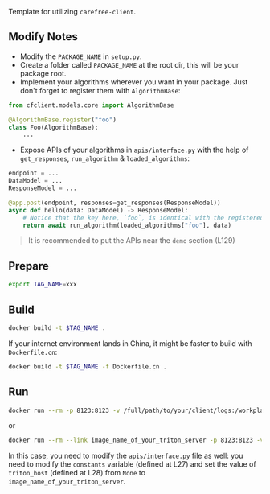 Template for utilizing `carefree-client`.


## Modify Notes

- Modify the `PACKAGE_NAME` in `setup.py`.
- Create a folder called `PACKAGE_NAME` at the root dir, this will be your package root.
- Implement your algorithms wherever you want in your package. Just don't forget to register them with `AlgorithmBase`:

```python
from cfclient.models.core import AlgorithmBase

@AlgorithmBase.register("foo")
class Foo(AlgorithmBase):
    ...
```

- Expose APIs of your algorithms in `apis/interface.py` with the help of `get_responses`, `run_algorithm` & `loaded_algorithms`:

```python
endpoint = ...
DataModel = ...
ResponseModel = ...

@app.post(endpoint, responses=get_responses(ResponseModel))
async def hello(data: DataModel) -> ResponseModel:
    # Notice that the key here, `foo`, is identical with the registered name shown above 
    return await run_algorithm(loaded_algorithms["foo"], data)
```

> It is recommended to put the APIs near the `demo` section (L129)


## Prepare

```bash
export TAG_NAME=xxx
```

## Build

```bash
docker build -t $TAG_NAME .
```

If your internet environment lands in China, it might be faster to build with `Dockerfile.cn`:

```bash
docker build -t $TAG_NAME -f Dockerfile.cn .
```


## Run

```bash
docker run --rm -p 8123:8123 -v /full/path/to/your/client/logs:/workplace/apis/logs $TAG_NAME:latest
```

or

```bash
docker run --rm --link image_name_of_your_triton_server -p 8123:8123 -v /full/path/to/your/client/logs:/workplace/apis/logs $TAG_NAME:latest
```

In this case, you need to modify the `apis/interface.py` file as well: you need to modify the `constants` variable (defined at L27) and set the value of `triton_host` (defined at L28) from `None` to `image_name_of_your_triton_server`.
